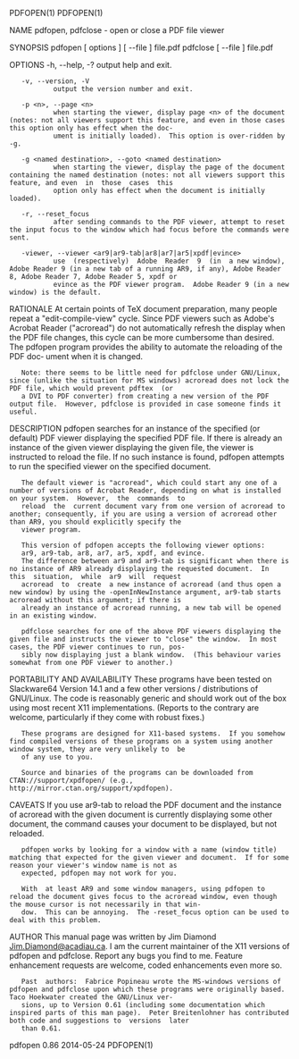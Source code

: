 PDFOPEN(1)                                                                                                                                                                     PDFOPEN(1)

NAME
       pdfopen, pdfclose - open or close a PDF file viewer

SYNOPSIS
       pdfopen [ options ]  [ --file ]  file.pdf
       pdfclose [ --file ]  file.pdf

OPTIONS
       -h, --help, -?
               output help and exit.

       -v, --version, -V
               output the version number and exit.

       -p <n>, --page <n>
               when starting the viewer, display page <n> of the document (notes: not all viewers support this feature, and even in those cases this option only has effect when the doc‐
               ument is initially loaded).  This option is over-ridden by -g.

       -g <named destination>, --goto <named destination>
               when starting the viewer, display the page of the document containing the named destination (notes: not all viewers support this feature, and even  in  those  cases  this
               option only has effect when the document is initially loaded).

       -r, --reset_focus
               after sending commands to the PDF viewer, attempt to reset the input focus to the window which had focus before the commands were sent.

       -viewer, --viewer <ar9|ar9-tab|ar8|ar7|ar5|xpdf|evince>
               use  (respectively)  Adobe  Reader  9  (in  a new window), Adobe Reader 9 (in a new tab of a running AR9, if any), Adobe Reader 8, Adobe Reader 7, Adobe Reader 5, xpdf or
               evince as the PDF viewer program.  Adobe Reader 9 (in a new window) is the default.

RATIONALE
       At certain points of TeX document preparation, many people repeat a "edit-compile-view" cycle.  Since PDF viewers such as Adobe's Acrobat Reader ("acroread") do not automatically
       refresh the display when the PDF file changes, this cycle can be more cumbersome than desired.  The pdfopen program provides the ability to automate the reloading of the PDF doc‐
       ument when it is changed.

       Note: there seems to be little need for pdfclose under GNU/Linux, since (unlike the situation for MS windows) acroread does not lock the PDF file, which would prevent pdftex  (or
       a DVI to PDF converter) from creating a new version of the PDF output file.  However, pdfclose is provided in case someone finds it useful.

DESCRIPTION
       pdfopen  searches  for an instance of the specified (or default) PDF viewer displaying the specified PDF file.  If there is already an instance of the given viewer displaying the
       given file, the viewer is instructed to reload the file.  If no such instance is found, pdfopen attempts to run the specified viewer on the specified document.

       The default viewer is "acroread", which could start any one of a number of versions of Acrobat Reader, depending on what is installed on your system.  However,  the  commands  to
       reload  the  current document vary from one version of acroread to another; consequently, if you are using a version of acroread other than AR9, you should explicitly specify the
       viewer program.

       This version of pdfopen accepts the following viewer options:
       ar9, ar9-tab, ar8, ar7, ar5, xpdf, and evince.
       The difference between ar9 and ar9-tab is significant when there is no instance of AR9 already displaying the requested document.  In  this  situation,  while  ar9  will  request
       acroread  to  create  a new instance of acroread (and thus open a new window) by using the -openInNewInstance argument, ar9-tab starts acroread without this argument; if there is
       already an instance of acroread running, a new tab will be opened in an existing window.

       pdfclose searches for one of the above PDF viewers displaying the given file and instructs the viewer to "close" the window.  In most cases, the PDF viewer continues to run, pos‐
       sibly now displaying just a blank window.  (This behaviour varies somewhat from one PDF viewer to another.)

PORTABILITY AND AVAILABILITY
       These  programs have been tested on Slackware64 Version 14.1 and a few other versions / distributions of GNU/Linux.  The code is reasonably generic and should work out of the box
       using most recent X11 implementations.  (Reports to the contrary are welcome, particularly if they come with robust fixes.)

       These programs are designed for X11-based systems.  If you somehow find compiled versions of these programs on a system using another window system, they are very unlikely to  be
       of any use to you.

       Source and binaries of the programs can be downloaded from CTAN://support/xpdfopen/ (e.g., http://mirror.ctan.org/support/xpdfopen).

CAVEATS
       If  you  use ar9-tab to reload the PDF document and the instance of acroread with the given document is currently displaying some other document, the command causes your document
       to be displayed, but not reloaded.

       pdfopen works by looking for a window with a name (window title) matching that expected for the given viewer and document.  If for some reason your viewer's window name is not as
       expected, pdfopen may not work for you.

       With  at least AR9 and some window managers, using pdfopen to reload the document gives focus to the acroread window, even though the mouse cursor is not necessarily in that win‐
       dow.  This can be annoying.  The -reset_focus option can be used to deal with this problem.

AUTHOR
       This manual page was written by Jim Diamond <Jim.Diamond@acadiau.ca>.  I am the current maintainer of the X11 versions of pdfopen and pdfclose.  Report any bugs you find  to  me.
       Feature enhancement requests are welcome, coded enhancements even more so.

       Past  authors:  Fabrice Popineau wrote the MS-windows versions of pdfopen and pdfclose upon which these programs were originally based.  Taco Hoekwater created the GNU/Linux ver‐
       sions, up to Version 0.61 (including some documentation which inspired parts of this man page).  Peter Breitenlohner has contributed both code and suggestions to  versions  later
       than 0.61.

pdfopen 0.86                                                                            2014-05-24                                                                             PDFOPEN(1)
